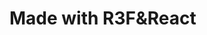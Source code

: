 <h1>Made with R3F&React</h1>
<br/>
<img src="https://github.com/user-attachments/assets/4fec7fb7-1a99-449f-a6f8-540d1aa8bca6" alt="">

